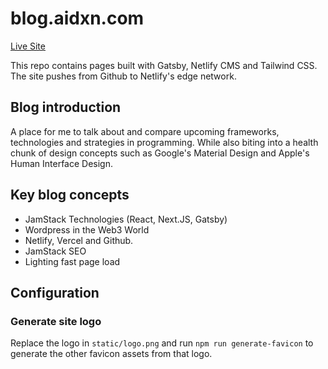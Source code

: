 # blog.aidxn.com

[Live Site](http://blog.aidxn.com/)

This repo contains pages built with Gatsby, Netlify CMS and Tailwind CSS.
The site pushes from Github to Netlify's edge network.


## Blog introduction

A place for me to talk about and compare upcoming frameworks, technologies and strategies in programming. While also biting into a health chunk of design concepts such as Google's Material Design and Apple's Human Interface Design.


## Key blog concepts

- JamStack Technologies (React, Next.JS, Gatsby)
- Wordpress in the Web3 World
- Netlify, Vercel and Github.
- JamStack SEO
- Lighting fast page load


## Configuration

### Generate site logo

Replace the logo in `static/logo.png` and run `npm run generate-favicon` to generate the other favicon assets from that logo.
